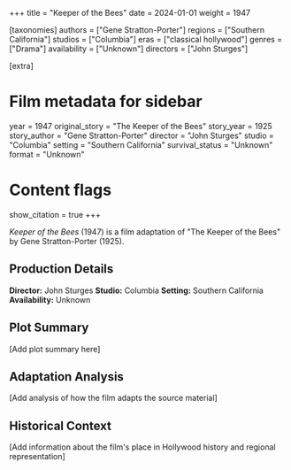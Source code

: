 +++
title = "Keeper of the Bees"
date = 2024-01-01
weight = 1947

[taxonomies]
authors = ["Gene Stratton-Porter"]
regions = ["Southern California"]
studios = ["Columbia"]
eras = ["classical hollywood"]
genres = ["Drama"]
availability = ["Unknown"]
directors = ["John Sturges"]

[extra]
# Film metadata for sidebar
year = 1947
original_story = "The Keeper of the Bees"
story_year = 1925
story_author = "Gene Stratton-Porter"
director = "John Sturges"
studio = "Columbia"
setting = "Southern California"
survival_status = "Unknown"
format = "Unknown"

# Content flags
show_citation = true
+++

*Keeper of the Bees* (1947) is a film adaptation of "The Keeper of the Bees" by Gene Stratton-Porter (1925).

## Production Details

**Director:** John Sturges
**Studio:** Columbia
**Setting:** Southern California
**Availability:** Unknown

## Plot Summary

[Add plot summary here]

## Adaptation Analysis

[Add analysis of how the film adapts the source material]

## Historical Context

[Add information about the film's place in Hollywood history and regional representation]